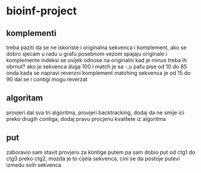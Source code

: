 # bioinf-project

## komplementi
treba paziti da se ne iskoriste i originalna sekvenca i komplement, ako se dobro
sjecam u radu u grafu posebnom vezom spajaju originale i komplemente
indeksi se uvijek odnose na originalni kad je minus treba ih obrnut?
ako je sekvenca duga 100 i match je sa -,u pafu pise od 10 do 85 onda kada se napravi
reverzni komplement matching sekvenca je od 15 do 90
dal se i contigi mogu reverzat

## algoritam
provjeri dal sva tri algoritma, provjeri backtracking, dodaj da ne smije ici preko drugih contiga, dodaj pravu procjenu kvalitete iz algoritma

## put
zaboravio sam stavit provjeru za kontige putem pa sam dobio put od ctg1 do ctg3 preko ctg2, mozda je to cijela sekvenca,
cini se da postoje putevi izmedu svih sekvenca

